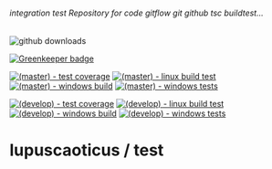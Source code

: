 ###### integration test Repository for code gitflow git github tsc buildtest...
![github downloads](https://img.shields.io/github/downloads/lupuscaoticus/test/total.svg)  

[![Greenkeeper badge](https://badges.greenkeeper.io/lupuscaoticus/test.svg)](https://greenkeeper.io/)  

[![(master) - test coverage][coverage-img-master]][coverage-url-master]
[![(master) - linux build test][linux-ci-buildtest-img-master]][linux-ci-url]
[![(master) - windows build][windows-ci-build-img-master]][windows-ci-url]
[![(master) - windows tests][windows-ci-test-img-master]][windows-ci-url]  

[![(develop) - test coverage][coverage-img-develop]][coverage-url-develop]
[![(develop) - linux build test][linux-ci-buildtest-img-develop]][linux-ci-url]
[![(develop) - windows build][windows-ci-build-img-develop]][windows-ci-url]
[![(develop) - windows tests][windows-ci-test-img-develop]][windows-ci-url]  

# lupuscaoticus / test


[linux-ci-url]:                   https://travis-ci.org/lupuscaoticus/test/branches
[windows-ci-url]:                 https://ci.appveyor.com/project/lupuscaoticus/test/history
[coverage-url-master]:            https://coveraalls.io/r/lupuscaoticus/test?branch=master
[coverage-url-develop]:           https://coveraalls.io/r/lupuscaoticus/test?branch=develop
[coverage-img-master]:            https://img.shields.io/coveralls/lupuscaoticus/test/master.svg?label=(master)%20-%20test%20coverage
[linux-ci-buildtest-img-master]:  https://img.shields.io/travis/lupuscaoticus/test/master.svg?label=(master)%20-%20linux%20build%20test
[windows-ci-build-img-master]:    https://img.shields.io/appveyor/ci/lupuscaoticus/test/master.svg?label=(master)%20-%20windows%20build
[windows-ci-test-img-master]:     https://img.shields.io/appveyor/tests/lupuscaoticus/test/master.svg?label=(master)%20-%20windows%20tests
[coverage-img-develop]:           https://img.shields.io/coveralls/lupuscaoticus/test/develop.svg?label=(develop)%20-%20test%20coverage
[linux-ci-buildtest-img-develop]: https://img.shields.io/travis/lupuscaoticus/test/develop.svg?label=(develop)%20-%20linux%20build%20test
[windows-ci-build-img-develop]:   https://img.shields.io/appveyor/ci/lupuscaoticus/test/develop.svg?label=(develop)%20-%20windows%20build
[windows-ci-test-img-develop]:    https://img.shields.io/appveyor/tests/lupuscaoticus/test/develop.svg?label=(develop)%20-%20windows%20tests
